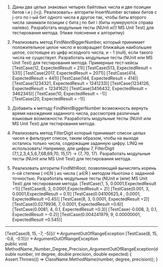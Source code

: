 ﻿1.	Даны два целых знаковых четырех байтовых числа и две позиции битов i и j (i<j). Реализовать+ алгоритм InsertNumber вставки битов с j-ого по i-ый бит одного числа в другое так, чтобы биты второго числа занимали позиции с бита j по бит i (биты нумеруются справа налево). Разработать модульные тесты (NUnit и(!) MS Unit Test) для тестирования метода. (Ниже пояснение к алгоритму)
 
2.	Реализовать метод FindNextBiggerNumber, который принимает положительное целое число и возвращает ближайше наибольшее целое, состоящее из цифр исходного числа, и - 1 (null), если такого числа не существует. Разработать модульные тесты (NUnit или MS Unit Test) для тестирования метода.
	Примерные тест-кейсы
[TestCase(12, ExpectedResult = 21)]
[TestCase(513, ExpectedResult = 531)]
[TestCase(2017, ExpectedResult = 2071)]
[TestCase(414, ExpectedResult = 441)]
[TestCase(144, ExpectedResult = 414)]
[TestCase(1234321, ExpectedResult = 1241233)]
[TestCase(1234126, ExpectedResult = 1234162)]
[TestCase(3456432, ExpectedResult = 3462345)]
[TestCase(10, ExpectedResult = -1)]           	
[TestCase(20, ExpectedResult = -1)]
3.	Добавить к методу FindNextBiggerNumber возможность вернуть время нахождения заданного числа, рассмотрев различные языковые возможности. Разработать модульные тесты (NUnit или MS Unit Test) для тестирования метода.
4.	Реализовать метод FilterDigit который принимает список целых чисел и фильтрует список, таким образом, чтобы на выходе остались только числа, содержащие заданную цифру. LINQ не использовать! Например, для цифры 7, FilterDigit (7,1,2,3,4,5,6,7,68,69,70, 15,17) -> {7, 70, 17}. Разработать модульные тесты (NUnit или MS Unit Test) для тестирования метода. 
5.	Реализовать алгоритм FindNthRoot, позволяющий вычислять корень n-ой степени ( n∈N ) из числа ( a∈R ) методом Ньютона с заданной точностью. Разработать модульные тесты (NUnit и (или) MS Unit Test) для тестирования метода. 
	[TestCase(1, 5, 0.0001,ExpectedResult =1)]
 [TestCase(8, 3, 0.0001,ExpectedResult = 2)]
 [TestCase(0.001, 3, 0.0001,ExpectedResult = 0.1)]
 [TestCase(0.04100625,4 , 0.0001, ExpectedResult =0.45)]
 [TestCase(8, 3, 0.0001, ExpectedResult =2)]
 [TestCase(0.0279936, 7, 0.0001, ExpectedResult =0.6)]
	[TestCase(0.0081, 4, 0.1, ExpectedResult =0.3)]
            [TestCase(-0.008, 3, 0.1, ExpectedResult =-0.2)]
            [TestCase(0.004241979, 9, 0.00000001, ExpectedResult =0.545)]
-----------------------------
[TestCase(8, 15, -7, -5)]// <-ArgumentOutOfRangeException
       	 [TestCase(8, 15, -0.6, -0.1)]// <-ArgumentOutOfRangeException	
public void MethodName_Number_Degree_Precision_ArgumentOutOfRangeException(double number, int degree,
            double precision, double expected)
        {
            Assert.Throws<ArgumentOutOfRangeException>(() => ClassName.MethodName(number, degree, precision));
        }
